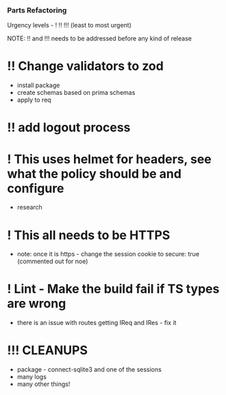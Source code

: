 ### Parts Refactoring

Urgency levels - ! !! !!! (least to most urgent)

NOTE: !! and !!! needs to be addressed before any kind of release

# !! Change validators to zod

- install package
- create schemas based on prima schemas
- apply to req

# !! add logout process

# ! This uses helmet for headers, see what the policy should be and configure

- research

# ! This all needs to be HTTPS

- note: once it is https - change the session cookie to secure: true (commented out for noe)

# ! Lint - Make the build fail if TS types are wrong

- there is an issue with routes getting IReq and IRes - fix it

# !!! CLEANUPS

- package - connect-sqlite3 and one of the sessions
- many logs
- many other things!
